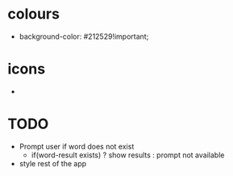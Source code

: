 # colours

- background-color: #212529!important;

# icons

- <i className="bi bi-search"></i>

# TODO

- Prompt user if word does not exist
  - if(word-result exists) ? show results : prompt not available
- style rest of the app
